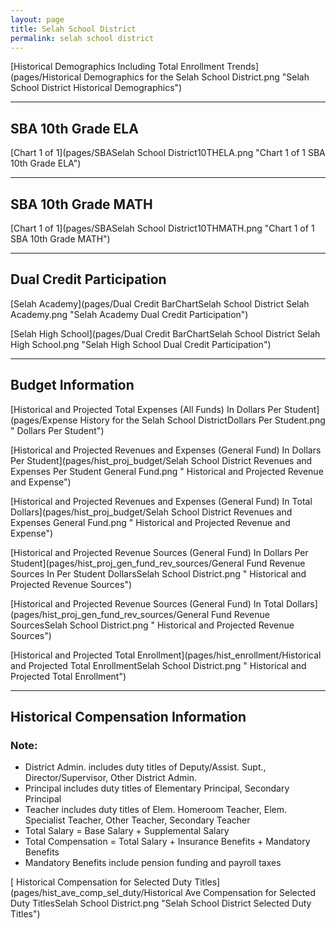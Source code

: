 ```yaml
---
layout: page
title: Selah School District
permalink: selah school district
---
```



[Historical Demographics Including Total Enrollment Trends](pages/Historical Demographics for the Selah School District.png "Selah School District Historical Demographics")

___

## SBA 10th Grade ELA

[Chart 1 of 1](pages/SBASelah School District10THELA.png "Chart 1 of 1 SBA 10th Grade ELA")


___

## SBA 10th Grade MATH

[Chart 1 of 1](pages/SBASelah School District10THMATH.png "Chart 1 of 1 SBA 10th Grade MATH")


___

## Dual Credit Participation

[Selah Academy](pages/Dual Credit BarChartSelah School District Selah Academy.png "Selah Academy Dual Credit Participation")

[Selah High School](pages/Dual Credit BarChartSelah School District Selah High School.png "Selah High School Dual Credit Participation")


___

## Budget Information

[Historical and Projected Total Expenses (All Funds) In Dollars Per Student](pages/Expense History for the Selah School DistrictDollars Per Student.png " Dollars Per Student")

[Historical and Projected Revenues and Expenses (General Fund) In Dollars Per Student](pages/hist_proj_budget/Selah School District Revenues and Expenses Per Student General Fund.png " Historical and Projected Revenue and Expense")

[Historical and Projected Revenues and Expenses (General Fund) In Total Dollars](pages/hist_proj_budget/Selah School District Revenues and Expenses General Fund.png " Historical and Projected Revenue and Expense")

[Historical and Projected Revenue Sources (General Fund) In Dollars Per Student](pages/hist_proj_gen_fund_rev_sources/General Fund Revenue Sources In Per Student DollarsSelah School District.png " Historical and Projected Revenue Sources")

[Historical and Projected Revenue Sources (General Fund) In Total Dollars](pages/hist_proj_gen_fund_rev_sources/General Fund Revenue SourcesSelah School District.png " Historical and Projected Revenue Sources")

[Historical and Projected Total Enrollment](pages/hist_enrollment/Historical and Projected Total EnrollmentSelah School District.png " Historical and Projected Total Enrollment")


___

## Historical Compensation Information
### Note:
- District Admin. includes duty titles of Deputy/Assist. Supt., Director/Supervisor, Other District Admin.
- Principal includes duty titles of Elementary Principal, Secondary Principal
- Teacher includes duty titles of Elem. Homeroom Teacher, Elem. Specialist Teacher, Other Teacher, Secondary Teacher
- Total Salary = Base Salary + Supplemental Salary
- Total Compensation = Total Salary + Insurance Benefits + Mandatory Benefits
- Mandatory Benefits include pension funding and payroll taxes

[ Historical Compensation for Selected Duty Titles](pages/hist_ave_comp_sel_duty/Historical Ave Compensation for Selected Duty TitlesSelah School District.png "Selah School District Selected Duty Titles")

